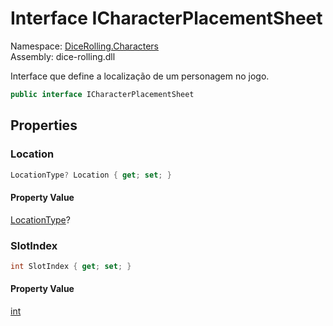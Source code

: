 # <a id="DiceRolling_Characters_ICharacterPlacementSheet"></a> Interface ICharacterPlacementSheet

Namespace: [DiceRolling.Characters](DiceRolling.Characters.md)  
Assembly: dice\-rolling.dll  

Interface que define a localização de um personagem no jogo.

```csharp
public interface ICharacterPlacementSheet
```

## Properties

### <a id="DiceRolling_Characters_ICharacterPlacementSheet_Location"></a> Location

```csharp
LocationType? Location { get; set; }
```

#### Property Value

 [LocationType](DiceRolling.Locations.LocationType.md)?

### <a id="DiceRolling_Characters_ICharacterPlacementSheet_SlotIndex"></a> SlotIndex

```csharp
int SlotIndex { get; set; }
```

#### Property Value

 [int](https://learn.microsoft.com/dotnet/api/system.int32)

